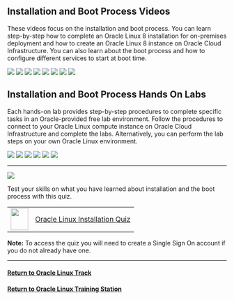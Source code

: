 ## Installation and Boot Process Videos
These videos focus on the installation and boot process. You can learn step-by-step how to complete an Oracle Linux 8 installation for on-premises deployment and how to create an Oracle Linux 8 instance on Oracle Cloud Infrastructure. You can also learn about the boot process and how to configure different services to start at boot time.

[![](../../common/images/installOL9_300.png)](https://youtu.be/BDmBtP4Y7Wg)
[![](../../common/images/installOL8_300.png)](https://youtu.be/l6fapYCHaQ0)
[![](../../common/images/installOL8_OCI_300.png)](https://youtu.be/ETpaOwAcB7M)
[![](../../common/images/BIOS_300.png)](https://youtu.be/NP9BHTjih7g)
[![](../../common/images/GRUB2_300.png)](https://youtu.be/0dv87RFGcKI)
[![](../../common/images/UEFI_300.png)](https://youtu.be/OVeso8h5HZA)
[![](../../common/images/systemd_300.png)](https://youtu.be/9uDvnZKhU8A)
[![](../../common/images/systemd_targets_300.png)](https://youtu.be/Tkxs-wfZrnw)

## Installation and Boot Process Hands On Labs
Each hands-on lab provides step-by-step procedures to complete specific tasks in an Oracle-provided free lab environment. Follow the procedures to connect to your Oracle Linux compute instance on Oracle Cloud Infrastructure and complete the labs. Alternatively, you can perform the lab steps on your own Oracle Linux environment.

[![](../../common/images/boot_kernel.png)](https://luna.oracle.com/lab/67f106f2-8c50-442c-b24f-108b806be84f)
[![](../../common/images/localize.png)](https://luna.oracle.com/lab/d657ae3c-ac29-4b0a-943e-e533f2e8093b)
[![](../../common/images/sysctl.png)](https://luna.oracle.com/lab/aa8f2377-7967-4e45-bf32-bdc8054d5c76)
[![](../../common/images/systemd_lab.png)](https://luna.oracle.com/lab/8a060473-bff3-4c04-9799-eb944951007c)
[![](../../common/images/centos7.png)](https://luna.oracle.com/lab/660a07d9-0580-4fae-973b-d5dfaebda1cb)
[![](../../common/images/centos.png)](https://docs.oracle.com/en/learn/switch_centos8_linux8/index.html)

---

![](../../common/images/quiz1.png)
   
   
Test your skills on what you have learned about installation and the boot process with this quiz.   
 
<table>
    <tr>
    <td><img src="../../common/images/quiz_v2.png" width="40" height="50"></td>
    <td><a href="https://apexapps.oracle.com/pls/apex/f?p=ST_QUIZ:200:0::::P200_QUIZ_KEY:DLCZA6M">Oracle Linux Installation Quiz</a></td>
  </tr>
</table>    
<b>Note:</b> To access the quiz you will need to create a Single Sign On account if you do not already have one.

---
#### [Return to Oracle Linux Track](../ol.md)

#### [Return to Oracle Linux Training Station](../../README.md)
